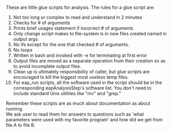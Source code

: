 These are little glue scripts for analysis.  The rules for a glue script are:

1) Not too long or complex to read and understand in 2 minutes
2) Checks for # of arguments
3) Prints brief usages statement if incorrect # of arguments
4) Only change script makes to file-system is in new files created named in output args.
5) No ifs except for the one that checked # of arguments.
6) No loops 
7) Written in bash and invoked with -e for terminating at first error
8) Output files are moved as a separate operation from their creation
   so as to avoid incomplete output files.
9) Clean up is ultimately responsibility of caller, but glue scripts are encouraged
   to kill the biggest most useless temp files.
10) For eap_run scripts, all the software used in the script should be in the
    corresponding eapAnalysisStep's software list.  You don't need to include
    standard Unix utilities like "mv" and "grep."

Remember these scripts are as much about documentation as about running.  
We ask user to read them for answers to questions such as 'what parameters
were used with my favorite program' and how did we get from file A to file B.
